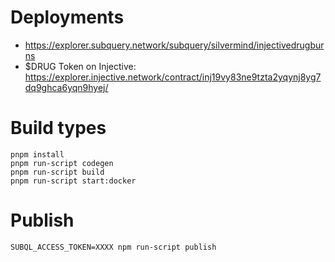 # Deployments

- https://explorer.subquery.network/subquery/silvermind/injectivedrugburns
- $DRUG Token on Injective: https://explorer.injective.network/contract/inj19vy83ne9tzta2yqynj8yg7dq9ghca6yqn9hyej/

# Build types

```shell
pnpm install
pnpm run-script codegen
pnpm run-script build
pnpm run-script start:docker
```

# Publish

```shell
SUBQL_ACCESS_TOKEN=XXXX npm run-script publish
```




